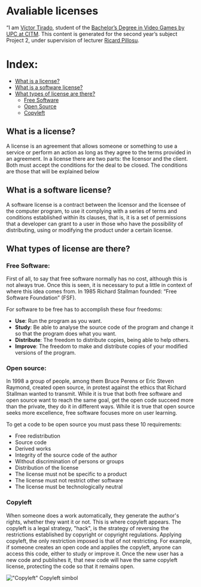 # **Avaliable licenses**

“I am <link to your linkedIn>[Víctor Tirado](https://www.linkedin.com/in/v%C3%ADctor-tirado-fern%C3%A1ndez-68356215a/?trk=onboarding-landing&dl=no), student of the [Bachelor’s Degree in Video Games by UPC at CITM](https://www.citm.upc.edu/ing/estudis/graus-videojocs/). This content is generated for the second year’s
subject Project 2, under supervision of lecturer
[Ricard Pillosu](https://es.linkedin.com/in/ricardpillosu).

# **Index:**

* [What is a license?]()
* [What is a software license?]()
* [What types of license are there?]()
  * [Free Software]()
  * [Open Source]()
  * [Copyleft]()


## **What is a license?**

A license is an agreement that allows someone or something to use a service or perform an action as long as they agree to the terms provided in an agreement.
In a license there are two parts: the licensor and the client. Both must accept the conditions for the deal to be closed. The conditions are those that will be explained below

## **What is a software license?**

A software license is a contract between the licensor and the licensee of the computer program, to use it complying with a series of terms and conditions established within its clauses, that is, it is a set of permissions that a developer can grant to a user in those who have the possibility of distributing, using or modifying the product under a certain license.

## **What types of license are there?**

### Free Software:

First of all, to say that free software normally has no cost, although this is not always true. Once this is seen, it is necessary to put a little in context of where this idea comes from.
In 1985 Richard Stallman founded: “Free Software Foundation” (FSF).

For software to be free has to accomplish these four freedoms:
- **Use**: Run the program as you want.
- **Study**: Be able to analyse the source code of the program and change it so that the program does what you want.
- **Distribute**: The freedom to distribute copies, being able to help others.
- **Improve**: The freedom to make and distribute copies of your modified versions of the program.


### Open source:
In 1998 a group of people, among them Bruce Perens or Eric Steven Raymond, created open source, in protest against the ethics that Richard Stallman wanted to transmit. While it is true that both free software and open source want to reach the same goal, get the open code succeed more than the private, they do it in different ways.
While it is true that open source seeks more excellence, free software focuses more on user learning.

To get a code to be open source you must pass these 10 requirements:
-	Free redistribution
-	Source code
-	Derived works
-	Integrity of the source code of the author
-	Without discrimination of persons or groups
-	Distribution of the license
-	The license must not be specific to a product
-	The license must not restrict other software
-	The license must be technologically neutral


### Copyleft
When someone does a work automatically, they generate the author's rights, whether they want it or not. This is where copyleft appears.
The copyleft is a legal strategy, "hack", is the strategy of reversing the restrictions established by copyright or copyright regulations. Applying copyleft, the only restriction imposed is that of not restricting.
For example, if someone creates an open code and applies the copyleft, anyone can access this code, either to study or improve it. Once the new user has a new code and publishes it, that new code will have the same copyleft license, protecting the code so that it remains open.

!["Copyleft"](https://blog.carreralinux.com.ar/wp-content/uploads/2017/10/las-licencias-libres.png) Copyleft simbol




